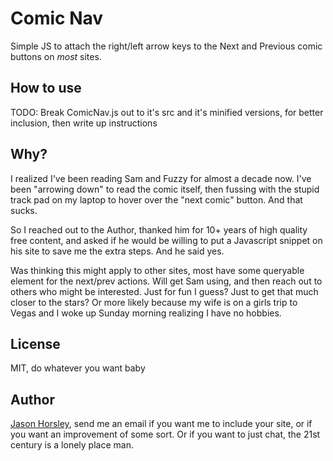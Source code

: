 # Comic Nav

Simple JS to attach the right/left arrow keys to the Next and Previous comic buttons on _most_ sites.

## How to use

TODO: Break ComicNav.js out to it's src and it's minified versions, for better inclusion, then write up instructions

## Why?

I realized I've been reading Sam and Fuzzy for almost a decade now. I've been "arrowing down" to read the comic itself, then fussing with the stupid track pad on my laptop to hover over the "next comic" button. And that sucks.

So I reached out to the Author, thanked him for 10+ years of high quality free content, and asked if he would be willing to put a Javascript snippet on his site to save me the extra steps. And he said yes.

Was thinking this might apply to other sites, most have some queryable element for the next/prev actions. Will get Sam using, and then reach out to others who might be interested. Just for fun I guess? Just to get that much closer to the stars? Or more likely because my wife is on a girls trip to Vegas and I woke up Sunday morning realizing I have no hobbies.

## License

MIT, do whatever you want baby

## Author

[Jason Horsley](mailto:Jason@JasonHorsley.tech), send me an email if you want me to include your site, or if you want an improvement of some sort. Or if you want to just chat, the 21st century is a lonely place man.